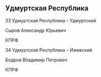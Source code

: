 ## Удмуртская Республика
   
   33 Удмуртская Республика – Удмуртский
   
   Сыров Александр Юрьевич
   
   КПРФ
   
   34 Удмуртская Республика – Ижевский
   
   Бодров Владимир Петрович
   
   КПРФ
   
